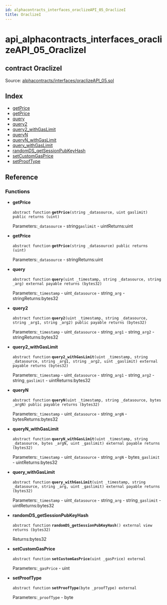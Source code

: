 ```yaml
---
id: alphacontracts_interfaces_oraclizeAPI_05_OraclizeI
title: OraclizeI
---
```


# api\_alphacontracts\_interfaces\_oraclizeAPI\_05\_OraclizeI

## contract OraclizeI

Source: [alphacontracts/interfaces/oraclizeAPI\_05.sol](https://github.com/MyBitFoundation/MyBit-Network.tech//blob/v0.0.0/contracts/alphacontracts/interfaces/oraclizeAPI_05.sol)

## Index

* [getPrice](https://github.com/MyBitFoundation/MyBit-Network.tech/tree/9bb35f4e2608f44c29e1b398fa64e00a295d0ed2/docgen/docs/alphacontracts_interfaces_oraclizeAPI_05_OraclizeI.html#getPrice)
* [getPrice](https://github.com/MyBitFoundation/MyBit-Network.tech/tree/9bb35f4e2608f44c29e1b398fa64e00a295d0ed2/docgen/docs/alphacontracts_interfaces_oraclizeAPI_05_OraclizeI.html#getPrice)
* [query](https://github.com/MyBitFoundation/MyBit-Network.tech/tree/9bb35f4e2608f44c29e1b398fa64e00a295d0ed2/docgen/docs/alphacontracts_interfaces_oraclizeAPI_05_OraclizeI.html#query)
* [query2](https://github.com/MyBitFoundation/MyBit-Network.tech/tree/9bb35f4e2608f44c29e1b398fa64e00a295d0ed2/docgen/docs/alphacontracts_interfaces_oraclizeAPI_05_OraclizeI.html#query2)
* [query2\_withGasLimit](https://github.com/MyBitFoundation/MyBit-Network.tech/tree/9bb35f4e2608f44c29e1b398fa64e00a295d0ed2/docgen/docs/alphacontracts_interfaces_oraclizeAPI_05_OraclizeI.html#query2_withGasLimit)
* [queryN](https://github.com/MyBitFoundation/MyBit-Network.tech/tree/9bb35f4e2608f44c29e1b398fa64e00a295d0ed2/docgen/docs/alphacontracts_interfaces_oraclizeAPI_05_OraclizeI.html#queryN)
* [queryN\_withGasLimit](https://github.com/MyBitFoundation/MyBit-Network.tech/tree/9bb35f4e2608f44c29e1b398fa64e00a295d0ed2/docgen/docs/alphacontracts_interfaces_oraclizeAPI_05_OraclizeI.html#queryN_withGasLimit)
* [query\_withGasLimit](https://github.com/MyBitFoundation/MyBit-Network.tech/tree/9bb35f4e2608f44c29e1b398fa64e00a295d0ed2/docgen/docs/alphacontracts_interfaces_oraclizeAPI_05_OraclizeI.html#query_withGasLimit)
* [randomDS\_getSessionPubKeyHash](https://github.com/MyBitFoundation/MyBit-Network.tech/tree/9bb35f4e2608f44c29e1b398fa64e00a295d0ed2/docgen/docs/alphacontracts_interfaces_oraclizeAPI_05_OraclizeI.html#randomDS_getSessionPubKeyHash)
* [setCustomGasPrice](https://github.com/MyBitFoundation/MyBit-Network.tech/tree/9bb35f4e2608f44c29e1b398fa64e00a295d0ed2/docgen/docs/alphacontracts_interfaces_oraclizeAPI_05_OraclizeI.html#setCustomGasPrice)
* [setProofType](https://github.com/MyBitFoundation/MyBit-Network.tech/tree/9bb35f4e2608f44c29e1b398fa64e00a295d0ed2/docgen/docs/alphacontracts_interfaces_oraclizeAPI_05_OraclizeI.html#setProofType)

## Reference

### Functions

* **getPrice**

  `abstract function` **`getPrice`**`(string _datasource, uint gaslimit) public returns (uint)`

  Parameters:`_datasource` - string`gaslimit` - uintReturns:uint

* **getPrice**

  `abstract function` **`getPrice`**`(string _datasource) public returns (uint)`

  Parameters:`_datasource` - stringReturns:uint

* **query**

  `abstract function` **`query`**`(uint _timestamp, string _datasource, string _arg) external payable returns (bytes32)`

  Parameters:`_timestamp` - uint`_datasource` - string`_arg` - stringReturns:bytes32

* **query2**

  `abstract function` **`query2`**`(uint _timestamp, string _datasource, string _arg1, string _arg2) public payable returns (bytes32)`

  Parameters:`_timestamp` - uint`_datasource` - string`_arg1` - string`_arg2` - stringReturns:bytes32

* **query2\_withGasLimit**

  `abstract function` **`query2_withGasLimit`**`(uint _timestamp, string _datasource, string _arg1, string _arg2, uint _gaslimit) external payable returns (bytes32)`

  Parameters:`_timestamp` - uint`_datasource` - string`_arg1` - string`_arg2` - string`_gaslimit` - uintReturns:bytes32

* **queryN**

  `abstract function` **`queryN`**`(uint _timestamp, string _datasource, bytes _argN) public payable returns (bytes32)`

  Parameters:`_timestamp` - uint`_datasource` - string`_argN` - bytesReturns:bytes32

* **queryN\_withGasLimit**

  `abstract function` **`queryN_withGasLimit`**`(uint _timestamp, string _datasource, bytes _argN, uint _gaslimit) external payable returns (bytes32)`

  Parameters:`_timestamp` - uint`_datasource` - string`_argN` - bytes`_gaslimit` - uintReturns:bytes32

* **query\_withGasLimit**

  `abstract function` **`query_withGasLimit`**`(uint _timestamp, string _datasource, string _arg, uint _gaslimit) external payable returns (bytes32)`

  Parameters:`_timestamp` - uint`_datasource` - string`_arg` - string`_gaslimit` - uintReturns:bytes32

* **randomDS\_getSessionPubKeyHash**

  `abstract function` **`randomDS_getSessionPubKeyHash`**`() external view returns (bytes32)`

  Returns:bytes32

* **setCustomGasPrice**

  `abstract function` **`setCustomGasPrice`**`(uint _gasPrice) external`

  Parameters:`_gasPrice` - uint

* **setProofType**

  `abstract function` **`setProofType`**`(byte _proofType) external`

  Parameters:`_proofType` - byte

